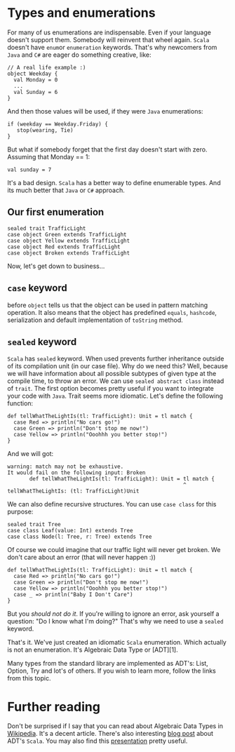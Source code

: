 Types and enumerations
======================

For many of us enumerations are indispensable. Even if your language doesn't
support them. Somebody will reinvent that wheel again. `Scala` doesn't have
`enum`or `enumeration` keywords. That's why newcomers from `Java` and `C#` are
eager do something creative, like:

    // A real life example :)
    object Weekday {
      val Monday = 0
      ...
      val Sunday = 6
    }

And then those values will be used, if they were `Java` enumerations:

    if (weekday == Weekday.Friday) {
       stop(wearing, Tie)
    }

But what if somebody forget that the first day doesn't start with zero.
Assuming that Monday == 1:

    val sunday = 7

It's a bad design. `Scala` has a better way to define enumerable types. And
its much better that `Java` or `C#` approach.


## Our first enumeration

    sealed trait TrafficLight
    case object Green extends TrafficLight
    case object Yellow extends TrafficLight
    case object Red extends TrafficLight
    case object Broken extends TrafficLight

Now, let's get down to business...

## `case` keyword
before `object` tells us that the object can be used in pattern matching
operation. It also means that the object has predefined `equals`, `hashcode`,
serialization and default implementation of `toString` method.

## `sealed` keyword
`Scala` has `sealed` keyword. When used prevents further inheritance outside
of its compilation unit (in our case file). Why do we need this? Well, because
we will have information about all possible subtypes of given type at the
compile time, to throw an error. We can use `sealed abstract class` instead of
`trait`. The first option becomes pretty useful if you want to integrate your
code with `Java`. Trait seems more idiomatic.
Let's define the following function:

    def tellWhatTheLightIs(tl: TrafficLight): Unit = tl match {
      case Red => println("No cars go!")
      case Green => println("Don't stop me now!")
      case Yellow => println("Ooohhh you better stop!")
    }

And we will got:

    warning: match may not be exhaustive.
    It would fail on the following input: Broken
           def tellWhatTheLightIs(tl: TrafficLight): Unit = tl match {
                                                            ^
    tellWhatTheLightIs: (tl: TrafficLight)Unit

We can also define recursive structures. You can use `case class` for this
purpose:

    sealed trait Tree
    case class Leaf(value: Int) extends Tree
    case class Node(l: Tree, r: Tree) extends Tree

Of course we could imagine that our traffic light will never get broken. We
don't care about an error (that will never happen :))

    def tellWhatTheLightIs(tl: TrafficLight): Unit = tl match {
      case Red => println("No cars go!")
      case Green => println("Don't stop me now!")
      case Yellow => println("Ooohhh you better stop!")
      case _ => println("Baby I Don't Care")
    }

But you *should not do it*. If you're willing to ignore an error, ask yourself
a question: "Do I know what I'm doing?" That's why we need to use a `sealed`
keyword.

That's it. We've just created an idiomatic `Scala` enumeration. Which actually
is not an enumeration. It's Algebraic Data Type or [ADT][1].

Many types from the standard library are implemented as ADT's: List, Option,
Try and lot's of others. If you wish to learn more, follow the links from
this topic.

Further reading
===============
Don't be surprised if I say that you can read about Algebraic Data Types in
[Wikipedia][adt-wiki]. It's a decent article. There's also interesting
[blog post][scala-adt] about ADT's `Scala`. You may also find this
[presentation][scala-adt-2] pretty useful.

[adt-wiki]: https://en.wikipedia.org/wiki/Algebraic_data_type
[scala-adt]: https://gleichmann.wordpress.com/2011/01/30/functional-scala-algebraic-datatypes-enumerated-types/
[scala-adt-2]: http://tpolecat.github.io/presentations/algebraic_types.html#18

